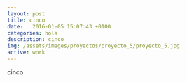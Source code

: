 ```yaml
---
layout: post
title: cinco
date:   2016-01-05 15:07:43 +0100
categories: hola
description: cinco
img: /assets/images/proyectos/proyecto_5/proyecto_5.jpg
active: work
---
```


cinco